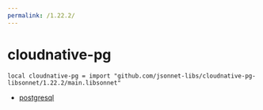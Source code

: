 ```yaml
---
permalink: /1.22.2/
---
```


# cloudnative-pg

```jsonnet
local cloudnative-pg = import "github.com/jsonnet-libs/cloudnative-pg-libsonnet/1.22.2/main.libsonnet"
```



* [postgresql](postgresql/index.md)